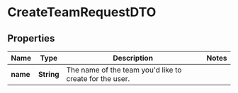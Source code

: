 # CreateTeamRequestDTO

## Properties
Name | Type | Description | Notes
------------ | ------------- | ------------- | -------------
**name** | **String** | The name of the team you&#x27;d like to create for the user. | 
